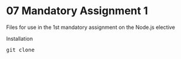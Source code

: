# 07 Mandatory Assignment 1
Files for use in the 1st mandatory assignment on the Node.js elective 

Installation
<pre>git clone </pre>

